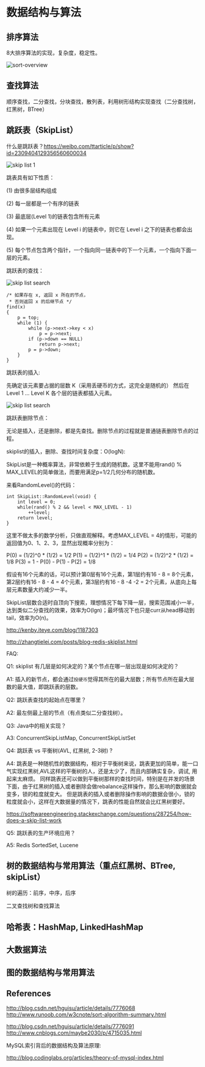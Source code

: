 # 数据结构与算法

## 排序算法

8大排序算法的实现，复杂度，稳定性。

![sort-overview](./data-structure-algorithms_images/sort-overview.jpg)

## 查找算法

顺序查找，二分查找，分块查找，散列表，利用树形结构实现查找（二分查找树，红黑树，BTree）

## 跳跃表（SkipList）

什么是跳跃表？https://weibo.com/ttarticle/p/show?id=2309404129356560600034

![skip list 1](./data-structure-algorithms_images/skiplist.png)

跳表具有如下性质：

(1) 由很多层结构组成

(2) 每一层都是一个有序的链表

(3) 最底层(Level 1)的链表包含所有元素

(4) 如果一个元素出现在 Level i 的链表中，则它在 Level i 之下的链表也都会出现。

(5) 每个节点包含两个指针，一个指向同一链表中的下一个元素，一个指向下面一层的元素。

跳跃表的查找：

![skip list search](./data-structure-algorithms_images/search_path_on_skiplist.png)

```
/* 如果存在 x, 返回 x 所在的节点， 
 * 否则返回 x 的后继节点 */  
find(x)   
{  
    p = top;  
    while (1) {  
        while (p->next->key < x)  
            p = p->next;  
        if (p->down == NULL)   
            return p->next;  
        p = p->down;  
    }  
}  
```

跳跃表的插入:

先确定该元素要占据的层数 K（采用丢硬币的方式，这完全是随机的）
然后在 Level 1 ... Level K 各个层的链表都插入元素。

![skip list search](./data-structure-algorithms_images/skiplist_insertions.png)

跳跃表删除节点：

无论是插入，还是删除，都是先查找。删除节点的过程就是普通链表删除节点的过程。

skiplist的插入，删除、查找时间复杂度：O(logN):

SkipList是一种概率算法，非常依赖于生成的随机数。这里不能用rand() % MAX_LEVEL的简单做法，而要用满足p=1/2几何分布的随机数。

来看RandomLevel()的代码：

```
int SkipList::RandomLevel(void) {
    int level = 0;
    while(rand() % 2 && level < MAX_LEVEL - 1)
        ++level;
    return level;
}
```

这里不做太多的数学分析，只做直观解释。考虑MAX_LEVEL = 4的情形，可能的返回值为0、1、2、3，显然出现概率分别为：

P(0) = (1/2)^0 * (1/2) = 1/2
P(1) = (1/2)^1 * (1/2) = 1/4
P(2) = (1/2)^2 * (1/2) = 1/8
P(3) = 1 - P(0) - P(1) - P(2) = 1/8

假设有16个元素的话，可以预计第0层有16个元素，第1层约有16 - 8 = 8个元素，第2层约有16 - 8 - 4 = 4个元素，第3层约有16 - 8 -4 -2 = 2个元素，从底向上每层元素数量大约减少一半。

SkipList层数合适时自顶向下搜索，理想情况下每下降一层，搜索范围减小一半，达到类似二分查找的效果，效率为O(lgn)；最坏情况下也只是curr从head移动到tail，效率为O(n)。


http://kenby.iteye.com/blog/1187303

http://zhangtielei.com/posts/blog-redis-skiplist.html

FAQ:

Q1: skiplist 有几层是如何决定的？某个节点在哪一层出现是如何决定的？

A1: 插入的新节点，都会通过`投硬币`觉得其所在的最大层数；所有节点所在最大层数的最大值，即跳跃表的层数。

Q2: 跳跃表查找的起始点在哪里？

A2: 最左侧最上层的节点（有点类似二分查找树）。

Q3: Java中的相关实现？

A3: ConcurrentSkipListMap, ConcurrentSkipListSet

Q4: 跳跃表 vs 平衡树(AVL, 红黑树, 2-3树) ? 

A4: 跳表是一种随机性的数据结构，相对于平衡树来说，跳表更加的简单，能一口气实现红黑树,AVL这样的平衡树的人，还是太少了，而且内部确实复杂，调试, 用起来太麻烦。 
同样跳表还可以做到平衡树那样的查找时间，特别是在并发的场景下面，由于红黑树的插入或者删除会做rebalance这样操作，那么影响的数据就会变多，锁的粒度就变大。
但是跳表的插入或者删除操作影响的数据会很小，锁的粒度就会小，这样在大数据量的情况下，跳表的性能自然就会比红黑树要好。

https://softwareengineering.stackexchange.com/questions/287254/how-does-a-skip-list-work

Q5: 跳跃表的生产环境应用？

A5: Redis SortedSet, Lucene


## 树的数据结构与常用算法（重点红黑树、BTree, skipList）

树的遍历：前序，中序，后序

二叉查找树和查找算法

## 哈希表：HashMap, LinkedHashMap

## 大数据算法

## 图的数据结构与常用算法

## References

http://blog.csdn.net/hguisu/article/details/7776068
http://www.runoob.com/w3cnote/sort-algorithm-summary.html

http://blog.csdn.net/hguisu/article/details/7776091
http://www.cnblogs.com/maybe2030/p/4715035.html

MySQL索引背后的数据结构及算法原理:

http://blog.codinglabs.org/articles/theory-of-mysql-index.html